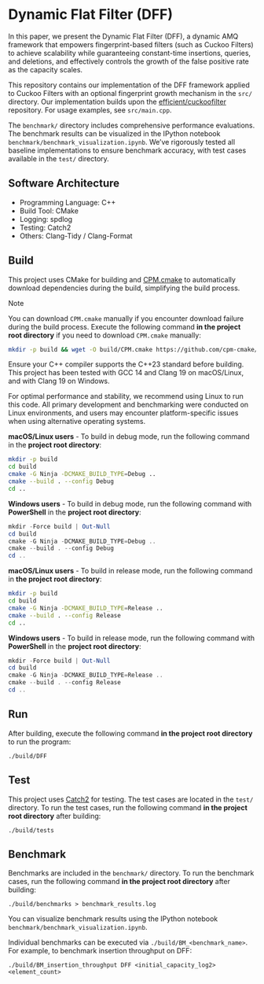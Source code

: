 # Dynamic Flat Filter (DFF)

In this paper, we present the Dynamic Flat Filter (DFF), a dynamic AMQ framework that empowers fingerprint-based filters (such as Cuckoo Filters) to achieve scalability while guaranteeing constant-time insertions, queries, and deletions, and effectively controls the growth of the false positive rate as the capacity scales.

This repository contains our implementation of the DFF framework applied to Cuckoo Filters with an optional fingerprint growth mechanism in the `src/` directory. Our implementation builds upon the [efficient/cuckoofilter](https://github.com/efficient/cuckoofilter) repository. For usage examples, see `src/main.cpp`.

The `benchmark/` directory includes comprehensive performance evaluations. The benchmark results can be visualized in the IPython notebook `benchmark/benchmark_visualization.ipynb`. We’ve rigorously tested all baseline implementations to ensure benchmark accuracy, with test cases available in the `test/` directory.

## Software Architecture

- Programming Language: C++
- Build Tool: CMake
- Logging: spdlog
- Testing: Catch2
- Others: Clang-Tidy / Clang-Format

## Build

This project uses CMake for building and [CPM.cmake](https://github.com/cpm-cmake/CPM.cmake) to automatically download dependencies during the build, simplifying the build process.

> [!NOTE]
>
> You can download `CPM.cmake` manually if you encounter download failure during the build process. Execute the following command **in the project root directory** if you need to download `CPM.cmake` manually:
>
> ```bash
> mkdir -p build && wget -O build/CPM.cmake https://github.com/cpm-cmake/CPM.cmake/releases/download/v0.40.5/CPM.cmake
> ```

Ensure your C++ compiler supports the C++23 standard before building. This project has been tested with GCC 14 and Clang 19 on macOS/Linux, and with Clang 19 on Windows.

For optimal performance and stability, we recommend using Linux to run this code. All primary development and benchmarking were conducted on Linux environments, and users may encounter platform-specific issues when using alternative operating systems.

**macOS/Linux users** - To build in debug mode, run the following command in the **project root directory**:

```bash
mkdir -p build
cd build
cmake -G Ninja -DCMAKE_BUILD_TYPE=Debug ..
cmake --build . --config Debug
cd ..
```

**Windows users** - To build in debug mode, run the following command with **PowerShell** in the **project root directory**:

```powershell
mkdir -Force build | Out-Null
cd build
cmake -G Ninja -DCMAKE_BUILD_TYPE=Debug ..
cmake --build . --config Debug
cd ..
```

**macOS/Linux users** - To build in release mode, run the following command in **the project root directory**:

```bash
mkdir -p build
cd build
cmake -G Ninja -DCMAKE_BUILD_TYPE=Release ..
cmake --build . --config Release
cd ..
```

**Windows users** - To build in release mode, run the following command with **PowerShell** in the **project root directory**:

```powershell
mkdir -Force build | Out-Null
cd build
cmake -G Ninja -DCMAKE_BUILD_TYPE=Release ..
cmake --build . --config Release
cd ..
```

## Run

After building, execute the following command **in the project root directory** to run the program:

```shell
./build/DFF
```

## Test

This project uses [Catch2](https://github.com/catchorg/Catch2) for testing. The test cases are located in the `test/` directory. To run the test cases, run the following command **in the project root directory** after building:

```shell
./build/tests
```

## Benchmark

Benchmarks are included in the `benchmark/` directory. To run the benchmark cases, run the following command **in the project root directory** after building:

```shell
./build/benchmarks > benchmark_results.log
```

You can visualize benchmark results using the IPython notebook `benchmark/benchmark_visualization.ipynb`.

Individual benchmarks can be executed via `./build/BM_<benchmark_name>`. For example, to benchmark insertion throughput on DFF:

```shell
./build/BM_insertion_throughput DFF <initial_capacity_log2> <element_count>
```
